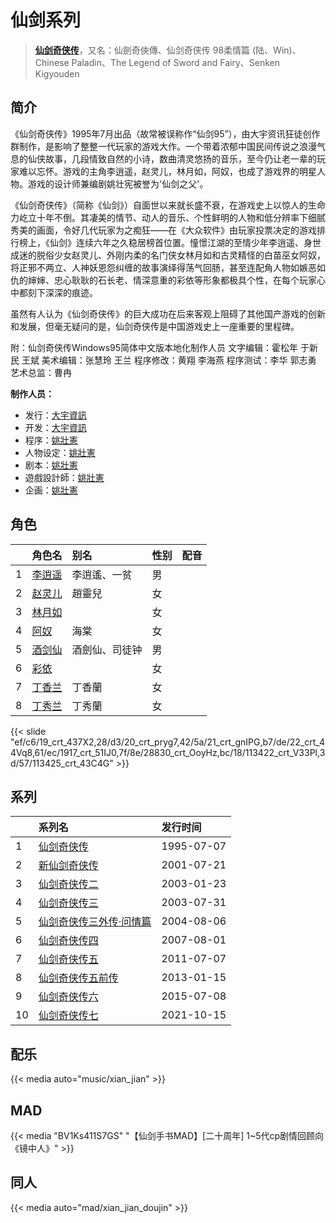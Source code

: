 # 仙剑系列


> <u>**[仙剑奇侠传](https://bgm.tv/subject/40)**</u>，又名：仙劍奇俠傳、仙剑奇侠传 98柔情篇 (陆、Win)、Chinese Paladin、The Legend of Sword and Fairy、Senken Kigyouden

## 简介

《仙剑奇侠传》1995年7月出品（故常被误称作“仙剑95”），由大宇资讯狂徒创作群制作，是影响了整整一代玩家的游戏大作。一个带着浓郁中国民间传说之浪漫气息的仙侠故事，几段情致自然的小诗，数曲清灵悠扬的音乐，至今仍让老一辈的玩家难以忘怀。游戏的主角李逍遥，赵灵儿，林月如，阿奴，也成了游戏界的明星人物。游戏的设计师兼编剧姚壮宪被誉为'仙剑之父'。

《仙剑奇侠传》（简称《仙剑》）自面世以来就长盛不衰，在游戏史上以惊人的生命力屹立十年不倒。其凄美的情节、动人的音乐、个性鲜明的人物和低分辨率下细腻秀美的画面，令好几代玩家为之痴狂——在《大众软件》由玩家投票决定的游戏排行榜上，《仙剑》连续六年之久稳居榜首位置。憧憬江湖的至情少年李逍遥、身世成迷的脱俗少女赵灵儿、外刚内柔的名门侠女林月如和古灵精怪的白苗巫女阿奴，将正邪不两立、人神妖恩怨纠缠的故事演绎得荡气回肠，甚至连配角人物如嫉恶如仇的婶婶、忠心耿耿的石长老、情深意重的彩依等形象都极具个性，在每个玩家心中都刻下深深的痕迹。

虽然有人认为《仙剑奇侠传》的巨大成功在后来客观上阻碍了其他国产游戏的创新和发展，但毫无疑问的是，仙剑奇侠传是中国游戏史上一座重要的里程碑。

附：仙剑奇侠传Windows95简体中文版本地化制作人员
文字编辑：霍松年 于新民 王斌
美术编辑：张慧玲 王兰
程序修改：黄翔 李海燕
程序测试：李华 郭志勇
艺术总监：曹冉

**制作人员：**
- 发行：[大宇資訊](https://bgm.tv/person/13094)
- 开发：[大宇資訊](https://bgm.tv/person/13094)
- 程序：[姚壯憲](https://bgm.tv/person/38729)
- 人物设定：[姚壯憲](https://bgm.tv/person/38729)
- 剧本：[姚壯憲](https://bgm.tv/person/38729)
- 遊戲設計師：[姚壯憲](https://bgm.tv/person/38729)
- 企画：[姚壯憲](https://bgm.tv/person/38729)

## 角色

|     |   角色名   |   别名  | 性别 |  配音  |
|:--- |:------  |:----      |:---  |:--   |
| 1 | [李逍遥](https://bgm.tv/character/19) | 李逍遙、一贫 | 男 |  |
| 2 | [赵灵儿](https://bgm.tv/character/20) | 趙靈兒 | 女 |  |
| 3 | [林月如](https://bgm.tv/character/21) |  | 女 |  |
| 4 | [阿奴](https://bgm.tv/character/22) | 海棠 | 女 |  |
| 5 | [酒剑仙](https://bgm.tv/character/1917) | 酒劍仙、司徒钟 | 男 |  |
| 6 | [彩依](https://bgm.tv/character/28830) |  | 女 |  |
| 7 | [丁香兰](https://bgm.tv/character/113422) | 丁香蘭 | 女 |  |
| 8 | [丁秀兰](https://bgm.tv/character/113425) | 丁秀蘭 | 女 |  |

{{< slide "ef/c6/19_crt_437X2,28/d3/20_crt_pryg7,42/5a/21_crt_gnIPG,b7/de/22_crt_44Vq8,61/ec/1917_crt_51IJ0,7f/8e/28830_crt_OoyHz,bc/18/113422_crt_V33Pl,3d/57/113425_crt_43C4G" >}}

## 系列

|     |   系列名   |   发行时间  |
|:---   |:------  |:----      |
| 1 | [仙剑奇侠传](http://bgm.tv/subject/40) | 1995-07-07 |
| 2 | [新仙剑奇侠传](http://bgm.tv/subject/41) | 2001-07-21 |
| 3 | [仙剑奇侠传二](http://bgm.tv/subject/42) | 2003-01-23 |
| 4 | [仙剑奇侠传三](http://bgm.tv/subject/43) | 2003-07-31 |
| 5 | [仙剑奇侠传三外传·问情篇](http://bgm.tv/subject/44) | 2004-08-06 |
| 6 | [仙剑奇侠传四](http://bgm.tv/subject/45) | 2007-08-01 |
| 7 | [仙剑奇侠传五](http://bgm.tv/subject/7564) | 2011-07-07 |
| 8 | [仙剑奇侠传五前传](http://bgm.tv/subject/45315) | 2013-01-15 |
| 9 | [仙剑奇侠传六](http://bgm.tv/subject/119717) | 2015-07-08 |
| 10 | [仙剑奇侠传七](http://bgm.tv/subject/193168) | 2021-10-15 |

## 配乐

{{< media auto="music/xian_jian" >}}

## MAD

{{< media "BV1Ks411S7GS" "【仙剑手书MAD】[二十周年] 1~5代cp剧情回顾向《镜中人》"  >}}

## 同人

{{< media auto="mad/xian_jian_doujin" >}}


